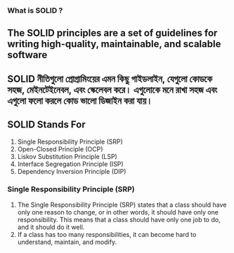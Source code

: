 ### What is SOLID ?
## The SOLID principles are a set of guidelines for writing high-quality, maintainable, and scalable software
## SOLID নীতিগুলো প্রোগ্রামিংয়ের এমন কিছু গাইডলাইন, যেগুলো কোডকে সহজ, মেইনটেইনেবল, এবং স্কেলেবল করে। এগুলোকে মনে রাখা সহজ এবং এগুলো ফলো করলে কোড ভালো ডিজাইন করা যায়।
## SOLID Stands For
  1. Single Responsibility Principle (SRP)
  2. Open-Closed Principle (OCP)
  3. Liskov Substitution Principle (LSP)
  4. Interface Segregation Principle (ISP)
  5. Dependency Inversion Principle (DIP)
     
### Single Responsibility Principle (SRP)
  1. The Single Responsibility Principle (SRP) states that a class should have only one reason to change, or in other words, it should have only one responsibility. This means that a class should have only one job to do, and it should do it well.
  2. If a class has too many responsibilities, it can become hard to understand, maintain, and modify.
